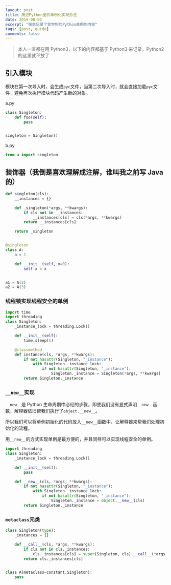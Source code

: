 ```yaml
---
layout: post
title: 简记Python里的单例化实现办法
date: 2019-08-01
excerpt: "简单记录了我学到的Python单例的内容"
tags: [post, guide]
comments: false
---
```


> 本人一直都在用 Python3，以下的内容都基于 Python3 来记录，Python2 的这里就不放了

## 引入模块

模块在第一次导入时，会生成`pyc`文件，当第二次导入时，就会直接加载`pyc`文件，避免再次执行模块代码产生新的对象。

a.py

```python
class Singleton:
    def foo(self):
        pass


singleton = Singleton()
```

b.py

```python
from a import singleton
```

## 装饰器（我倒是喜欢理解成注解，谁叫我之前写 Java 的）

```python
def singleton(cls):
    __instances = {}

    def _singleton(*args, **kwargs):
        if cls not in __instances:
            __instances[cls] = cls(*args, **kwargs)
        return __instances[cls]

    return _singleton


@singleton
class A:
    a = 1

    def __init__(self, x=0):
        self.x = x


a1 = A(2)
a2 = A(3)
```

### 线程锁实现线程安全的单例

```python
import time
import threading
class Singleton:
    _instance_lock = threading.Lock()

    def __init__(self):
        time.sleep(1)

    @classmethod
    def instance(cls, *args, **kwargs):
        if not hasattr(Singleton, "_instance"):
            with Singleton._instance_lock:
                if not hasattr(Singleton, "_instance"):
                    Singleton._instance = Singleton(*args, **kwargs)
        return Singleton._instance
```

### `__new__`实现

`__new__`是 Python 生命周期中必经的步骤，即使我们没有显式声明`__new__`函数，解释器依旧帮我们执行了`object.__new__`。

所以我们可以将单例初始化的代码放入`__new__`函数中，让解释器来帮我们处理初始化的流程。

用`__new__`的方式实现单例是最方便的，并且同样可以实现线程安全的单例。

```python
import threading
class Singleton:
    _instance_lock = threading.Lock()

    def __init__(self):
        pass

    def __new__(cls, *args, **kwargs):
        if not hasattr(Singleton, "_instance"):
            with Singleton._instance_lock:
                if not hasattr(Singleton, "_instance"):
                    Singleton._instance = object.__new__(cls)
        return Singleton._instance
```

### `metaclass`元类

```python
class Singleton(type):
    _instances = {}

    def __call__(cls, *args, **kwargs):
        if cls not in cls._instances:
            cls._instances[cls] = super(Singleton, cls).__call__(*args, **kwargs)
        return cls._instances[cls]


class A(metaclass=constant.Singleton):
    pass
```
